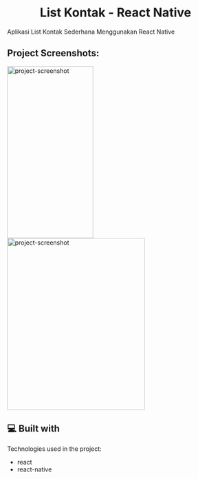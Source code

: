<h1 align="center" id="title">List Kontak - React Native</h1>

<p id="description">Aplikasi List Kontak Sederhana Menggunakan React Native</p>

<h2>Project Screenshots:</h2>

<img src="https://res.cloudinary.com/dg6ktaklq/image/upload/v1719726216/Screenshot_2024-06-30_124240_upvodl.png" alt="project-screenshot" width="200" height="400/">

<img src="https://res.cloudinary.com/dg6ktaklq/image/upload/v1719726216/Screenshot_2024-06-30_124257_wijrzq.png" alt="project-screenshot" width="320" height="400/">

  
  
<h2>💻 Built with</h2>

Technologies used in the project:

*   react
*   react-native